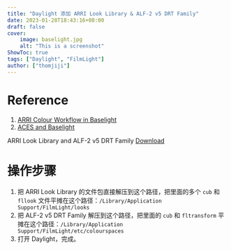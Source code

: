 ```yaml
---
title: "Daylight 添加 ARRI Look Library & ALF-2 v5 DRT Family"
date: 2023-01-28T18:43:16+08:00
draft: false
cover:
    image: baselight.jpg
    alt: "This is a screenshot"
ShowToc: true
tags: ["Daylight", "FilmLight"]
author: ["thomjiji"]
---
```


# Reference

1. [ARRI Colour Workflow in Baselight](https://www.youtube.com/watch?v=EGmSWRJkCt0&t=343s)
2. [ACES and Baselight](https://www.youtube.com/watch?v=QTwWS8hluJk&t=730s)

ARRI Look Library and ALF-2 v5 DRT Family [Download](https://www.filmlight.ltd.uk/support/customer-login/colourspaces/colourspaces.php)

# 操作步骤

1. 把 ARRI Look Library 的文件包直接解压到这个路径，把里面的多个 `cub` 和 `fllook` 文件平摊在这个路径：`/Library/Application Support/FilmLight/looks`
2. 把 ALF-2 v5 DRT Family 解压到这个路径，把里面的 `cub` 和 `fltransform` 平摊在这个路径：`/Library/Application Support/FilmLight/etc/colourspaces`
3. 打开 Daylight，完成。


